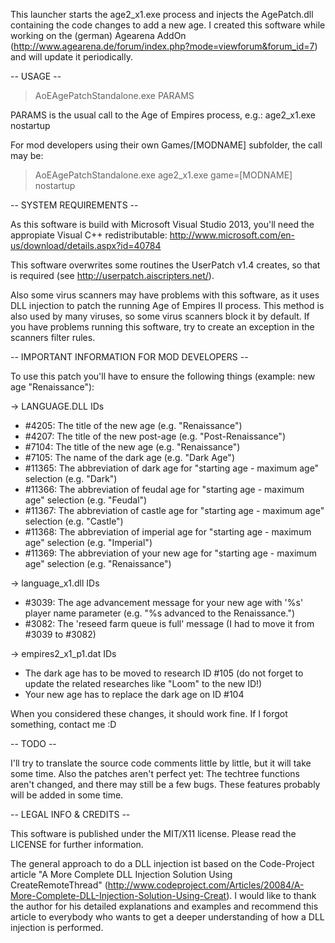 This launcher starts the age2_x1.exe process and injects the AgePatch.dll containing the code changes to add a new age.
I created this software while working on the (german) Agearena AddOn (http://www.agearena.de/forum/index.php?mode=viewforum&forum_id=7) and will update it periodically.


-- USAGE --

> AoEAgePatchStandalone.exe PARAMS

PARAMS is the usual call to the Age of Empires process, e.g.: age2_x1.exe nostartup

For mod developers using their own Games/[MODNAME] subfolder, the call may be: 
> AoEAgePatchStandalone.exe age2_x1.exe game=[MODNAME] nostartup


-- SYSTEM REQUIREMENTS --

As this software is build with Microsoft Visual Studio 2013, you'll need the appropiate Visual C++ redistributable: http://www.microsoft.com/en-us/download/details.aspx?id=40784

This software overwrites some routines the UserPatch v1.4 creates, so that is required (see http://userpatch.aiscripters.net/).

Also some virus scanners may have problems with this software, as it uses DLL injection to patch the running Age of Empires II process. This method is also used by many viruses, so some virus scanners block it by default. If you have problems running this software, try to create an exception in the scanners filter rules.


-- IMPORTANT INFORMATION FOR MOD DEVELOPERS --

To use this patch you'll have to ensure the following things (example: new age "Renaissance"):

-> LANGUAGE.DLL IDs
- #4205: The title of the new age (e.g. "Renaissance")
- #4207: The title of the new post-age (e.g. "Post-Renaissance")
- #7104: The title of the new age (e.g. "Renaissance")
- #7105: The name of the dark age (e.g. "Dark Age")
- #11365: The abbreviation of dark age for "starting age - maximum age" selection (e.g. "Dark")
- #11366: The abbreviation of feudal age for "starting age - maximum age" selection (e.g. "Feudal")
- #11367: The abbreviation of castle age for "starting age - maximum age" selection (e.g. "Castle")
- #11368: The abbreviation of imperial age for "starting age - maximum age" selection (e.g. "Imperial")
- #11369: The abbreviation of your new age for "starting age - maximum age" selection (e.g. "Renaissance")

-> language_x1.dll IDs
- #3039: The age advancement message for your new age with '%s' player name parameter (e.g. "%s advanced to the Renaissance.")
- #3082: The 'reseed farm queue is full' message (I had to move it from #3039 to #3082)

-> empires2_x1_p1.dat IDs
- The dark age has to be moved to research ID #105 (do not forget to update the related researches like "Loom" to the new ID!)
- Your new age has to replace the dark age on ID #104

When you considered these changes, it should work fine. If I forgot something, contact me :D


-- TODO --

I'll try to translate the source code comments little by little, but it will take some time.
Also the patches aren't perfect yet: The techtree functions aren't changed, and there may still be a few bugs. These features probably will be added in some time.


-- LEGAL INFO & CREDITS --

This software is published under the MIT/X11 license. Please read the LICENSE for further information.

The general approach to do a DLL injection ist based on the Code-Project article "A More Complete DLL Injection Solution Using CreateRemoteThread" (http://www.codeproject.com/Articles/20084/A-More-Complete-DLL-Injection-Solution-Using-Creat).
I would like to thank the author for his detailed explanations and examples and recommend this article to everybody who wants to get a deeper understanding of how a DLL injection is performed.